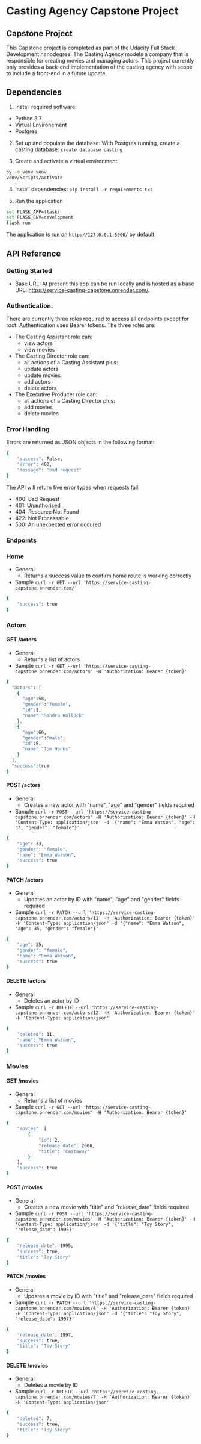 # Casting Agency Capstone Project

## Capstone Project
This Capstone project is completed as part of the Udacity Full Stack Development nanodegree. The Casting Agency models a company that is responsible for creating movies and managing actors. This project currently only provides a back-end implementation of the casting agency with scope to include a front-end in a future update.

## Dependencies

1. Install required software:
  - Python 3.7
  - Virtual Environement
  - Postgres

2. Set up and populate the database:
With Postgres running, create a casting database:
`create database casting`

3. Create and activate a virtual environment:
```bash
py -m venv venv
venv/Scripts/activate
```

4. Install dependencies:
`pip install -r requirements.txt`

5. Run the application
```bash
set FLASK_APP=flaskr
set FLASK_ENV=development
flask run
```

The application is run on `http://127.0.0.1:5000/` by default

## API Reference
### Getting Started
- Base URL: At present this app can be run locally and is hosted as a base URL: https://service-casting-capstone.onrender.com/.

### Authentication: 
There are currently three roles required to access all endpoints except for root. Authentication uses Bearer tokens. The three roles are:
- The Casting Assistant role can:
  -  view actors
  -  view movies
- The Casting Director role can:
  - all actions of a Casting Assistant plus:
  - update actors
  - update movies
  - add actors
  - delete actors
- The Executive Producer role can: 
  - all actions of a Casting Director plus:
  - add movies
  - delete movies

### Error Handling
Errors are returned as JSON objects in the following format:
```bash
{
    "success": False, 
    "error": 400,
    "message": "bad request"
}
```
The API will return five error types when requests fail:

- 400: Bad Request
- 401: Unauthorised
- 404: Resource Not Found
- 422: Not Processable
- 500: An unexpected error occured

### Endpoints

### Home

- General
  - Returns a success value to confirm home route is working correctly
- Sample `curl -r GET --url 'https://service-casting-capstone.onrender.com/'`
```bash
{
    "success": true
}
```

### Actors

#### GET /actors

- General
  - Returns a list of actors
- Sample `curl -r GET --url 'https://service-casting-capstone.onrender.com/actors' -H 'Authorization: Bearer {token}'`
```bash
{
  "actors": [
    {
      "age":58,
      "gender":"female",
      "id":1,
      "name":"Sandra Bullock"
    },
    {
      "age":66,
      "gender":"male",
      "id":9,
      "name":"Tom Hanks"
    }
  ],
  "success":true
}
```

#### POST /actors

- General
  - Creates a new actor with "name", "age" and "gender" fields required
- Sample `curl -r POST --url 'https://service-casting-capstone.onrender.com/actors' -H 'Authorization: Bearer {token}' -H 'Content-Type: application/json' -d '{"name": "Emma Watson", "age": 33, "gender": "female"}'`
```bash
{
    "age": 33,
    "gender": "female",
    "name": "Emma Watson",
    "success": true
}
```

#### PATCH /actors
- General 
  - Updates an actor by ID with "name", "age" and "gender" fields required
- Sample `curl -r PATCH --url 'https://service-casting-capstone.onrender.com/actors/11' -H 'Authorization: Bearer {token}' -H 'Content-Type: application/json' -d '{"name": "Emma Watson", "age": 35, "gender": "female"}'`
```bash
{
    "age": 35,
    "gender": "female",
    "name": "Emma Watson",
    "success": true
}
```

#### DELETE /actors
- General
  - Deletes an actor by ID
- Sample `curl -r DELETE --url 'https://service-casting-capstone.onrender.com/actors/12' -H 'Authorization: Bearer {token}' -H 'Content-Type: application/json'`
```bash
{
    "deleted": 11,
    "name": "Emma Watson",
    "success": true
}
```
### Movies

#### GET /movies

- General
  - Returns a list of movies
- Sample `curl -r GET --url 'https://service-casting-capstone.onrender.com/movies' -H 'Authorization: Bearer {token}'`
```bash
{
    "movies": [
        {
            "id": 2,
            "release_date": 2000,
            "title": "Castaway"
        }
    ],
    "success": true
}
```

#### POST /movies

- General
  - Creates a new movie with "title" and "release_date" fields required
- Sample `curl -r POST --url 'https://service-casting-capstone.onrender.com/movies' -H 'Authorization: Bearer {token}' -H 'Content-Type: application/json' -d '{"title": "Toy Story", "release_date": 1995}'`
```bash
{
    "release_date": 1995,
    "success": true,
    "title": "Toy Story"
}
```

#### PATCH /movies
- General 
  - Updates a movie by ID with "title" and "release_date" fields required
- Sample `curl -r PATCH --url 'https://service-casting-capstone.onrender.com/movies/6' -H 'Authorization: Bearer {token}' -H 'Content-Type: application/json' -d '{"title": "Toy Story", "release_date": 1997}'`
```bash
{
    "release_date": 1997,
    "success": true,
    "title": "Toy Story"
}
```

#### DELETE /movies
- General
  - Deletes a movie by ID
- Sample `curl -r DELETE --url 'https://service-casting-capstone.onrender.com/movies/7' -H 'Authorization: Bearer {token}' -H 'Content-Type: application/json'`
```bash
{
    "deleted": 7,
    "success": true,
    "title": "Toy Story"
}
```
